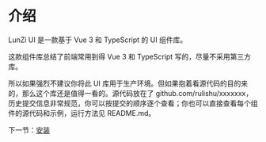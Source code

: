 # 介绍

LunZi UI 是一款基于 Vue 3 和 TypeScript 的 UI 组件库。

这款组件库总结了前端常用到得 Vue 3 和 TypeScript 写的，尽量不采用第三方库。

所以如果强烈不建议你将此 UI 库用于生产环境。但如果抱着看源代码的目的来的，那么这个库还是值得一看的。源代码放在了 github.com/rulishu/xxxxxxx，历史提交信息非常规范，你可以按提交的顺序逐个查看；你也可以直接查看每个组件的源代码和示例，运行方法见 README.md。

下一节：[安装](#/doc/install)
